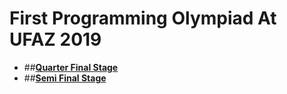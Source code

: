 # First Programming Olympiad At UFAZ 2019
- ##__[Quarter Final Stage](https://github.com/anarmammad/FirstProgrammingOlympiadAtUFAZ/tree/master/src/QuarterFinal)__ 
- ##__[Semi Final Stage](https://github.com/anarmammad/FirstProgrammingOlympiadAtUFAZ/tree/master/src/SemiFinal)__ 

